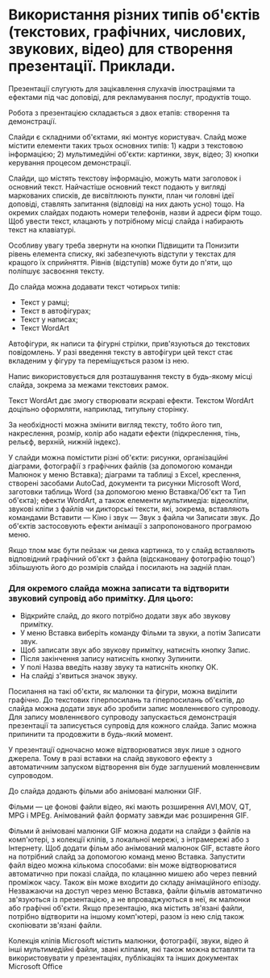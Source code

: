 # Використання різних типів об'єктів (текстових, графічних, числових, звукових, відео) для створення презентації. Приклади.
Презентації слугують для зацікавлення слухачів ілюстраціями та ефектами під час доповіді, для рекламування послуг, продуктів тощо.

Робота з презентацією складається з двох етапів: створення та демонстрації.

Слайди є складними об'єктами, які монтує користувач. Слайд може містити елементи таких трьох основних типів: 1) кадри з текстовою інформацією; 2) мультимедійні об'єкти: картинки, звук, відео; 3) кнопки керування процесом демонстрації.

Слайди, що містять текстову інформацію, можуть мати заголовок і основний текст. Найчастіше основний текст подають у вигляді маркованих списків, де висвітлюють пункти, план чи головні ідеї доповіді, ставлять запитання (відповіді на них дають усно) тощо. На окремих слайдах подають номери телефонів, назви й адреси фірм тощо. Щоб увести текст, клацають у потрібному місці слайда і набирають текст на клавіатурі.

Особливу увагу треба звернути на кнопки Підвищити та Понизити рівень елемента списку, які забезпечують відступи у текстах для кращого їх сприйняття. Рівнів (відступів) може бути до п'яти, що поліпшує засвоєння тексту.

До слайда можна додавати текст чотирьох типів:
- Текст у рамці;
- Текст в автофігурах;
- Текст у написах;
- Текст WordArt

Автофігури, як написи та фігурні стрілки, прив'язуються до текстових повідомлень. У разі введення тексту в автофігури цей текст стає вкладеним у фігуру та переміщується разом із нею.

Напис використовується для розташування тексту в будь-якому місці слайда, зокрема за межами текстових рамок.

Текст WordArt дає змогу створювати яскраві ефекти. Текстом WordArt доцільно оформляти, наприклад, титульну сторінку.

За необхідності можна змінити вигляд тексту, тобто його тип, накреслення, розмір, колір або надати ефекти (підкреслення, тінь, рельєф, верхній, нижній індекс).

У слайди можна помістити різні об'єкти: рисунки, організаційні діаграми, фотографії з графічних файлів (за допомогою команди Малюнок у меню Вставка); діаграми та таблиці з ЕхсеІ, креслення, створені засобами AutoCad, документи та рисунки Microsoft Word, заготовки таблиць Word (за допомогою меню Вставка/Об'єкт та Тип об'єкта); ефекти WordArt, а також елементи мультимедіа: відеокліпи, звукові кліпи з файлів чи дикторські тексти, які, зокрема, вставляють командами Вставити — Кіно і звук — Звук з файла чи Записати звук. До об'єктів застосовують ефекти анімації з запропонованого програмою меню.

Якщо тлом має бути пейзаж чи деяка картинка, то у слайд вставляють відповідний графічний об'єкт з файла (відскановану фотографію тощо') збільшують його до розмірів слайда і посилають на задній план.

### Для окремого слайда можна записати та відтворити звуковий супровід або примітку. Для цього:
- Відкрийте слайд, до якого потрібно додати звук або звукову примітку.
- У меню Вставка виберіть команду Фільми та звуки, а потім Записати звук.
- Щоб записати звук або звукову примітку, натисніть кнопку Запис.
- Після закінчення запису натисніть кнопку Зупинити.
- У полі Назва введіть назву звуку та натисніть кнопку ОК.
- На слайді з'явиться значок звуку.

Посилання на такі об'єкти, як малюнки та фігури, можна виділити графічно. До текстових гіперпосилань та гіперпосилань об'єктів, до слайда можна додати звук або зробити запис мовленнєвого супроводу. Для запису мовленнєвого супроводу запускається демонстрація презентації та записується супровід для кожного слайда. Запис можна припинити та продовжити в будь-який момент.

У презентації одночасно може відтворюватися звук лише з одного джерела. Тому в разі вставки на слайд звукового ефекту з автоматичним запуском відтворення він буде заглушений мовленнєвим супроводом.

До слайда додають фільми або анімовані малюнки GIF.

Фільми — це фонові файли відео, які мають розширення AVI,МОV, QТ, МРG і МРЕg. Анімований файл формату завжди має розширення GIF.

Фільми й анімовані малюнки GIF можна додати на слайди з файлів на комп'ютері, з колекції кліпів, з локальної мережі, з інтрамережі або з Інтернету. Щоб додати фільм або анімований малюнок GIF, вставте його на потрібний слайд за допомогою команд меню Вставка. Запустити файл відео можна кількома способами: він може відтворюватися автоматично при показі слайда, по клацанню мишею або через певний проміжок часу. Також він може входити до складу анімаційного епізоду.
Незважаючи на доступ через меню Вставка, файли фільмів автоматично зв'язуються із презентацією, а не впроваджуються в неї, як малюнки або графічні об'єкти. Якщо презентацію, яка містить зв'язані файли, потрібно відтворити на іншому комп'ютері, разом із нею слід також скопіювати зв'язані файли.

Колекція кліпів Місгоsoft містить малюнки, фотографії, звуки, відео й інші мультимедійні файли, звані кліпами, які також можна вставляти та використовувати у презентаціях, публікаціях та інших документах Місгоsoft Office
